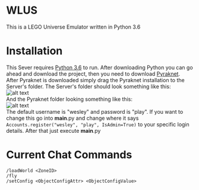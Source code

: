 # WLUS
This is a LEGO Universe Emulator written in Python 3.6</br>

# Installation
This Sever requires <a href="https://www.python.org/downloads/release/python-360/">Python 3.6</a> to run.
After downloading Python you can go ahead and download the project, then you need to download <a href="https://bitbucket.org/lcdr/pyraknet/">Pyraknet</a>. After Pyraknet is downloaded simply drag the Pyraknet installation to the Server's folder. The Server's folder should look something like this:</br>
![alt text](https://lh3.googleusercontent.com/nhUJk7wRwr11x7U1C3KLKcAqJGEUG3nMalvY34Tp6b9JdtVE5HonHIB_wSr-XnISkGUKRpuBaYXANTxue6RiKdluVgPib_Bf9z9IgGii8ZA5WcveZtn22lUSqe5rfSEG1HctOt0mw34L_eZw7cJkiiy3YcZDp0f_J6XKwZMla6cIaORhiiYMwPx4KAtR6FUPZCzRVmg2d_Ia2zBVUbjo7nlESFbWL6wITPOvvNgw_88Y1JiV-L-mS9BBh8AznikXN-bLCC5IX4amG6HIFbh7DAit-h6a3Qrii4PEme52Yz7jKW2uPJjYvqAy5F6Rv31gzEdWfTpJjDnUavowTwPLLJ04CQgfOnP9HuMMv63lbwhNziH7GXl7hJyBNTifKYalkVM754ALLtSuUJomFfmN5ldkZETTgDWJGldDfZJyKc8eMC0bE294Dns9kN8RMae6ljBNx-z5EuCAL9NZP0r7Rbk5cCH53d46e6pB0zlvnkTQki8Q2-j7uTWrxjK97CX_pxLbFpdChZbPnkFamuMfSJznjxkwbu0BeM0Oy6Giw8gg13_XIzl5b8aX33EAhUrKLpOY0Qd8PljUaO7jMrAp6EU3Bvv135DI=w1319-h970-no)</br>
And the Pyraknet folder looking something like this:</br>
![alt text](https://lh3.googleusercontent.com/sL81U4kViQezKrdor1x_flBY-rfOuK6b_Zyr73s6Afj5aNTXMQ6rXBYhr6MlZCeakxWG9WuuNKfORS7rxoRn6iTvMFZssihTzKcmpPtWnnJaJdxkVuhGup0bmJcbIPrqaO912UBvuU_nexN2JweojvaHywrxjIlgpw6NmaGxBV2qFh-9gqn0CVCCm7mcSw_ktNHVGmnfwqBTuJAhsHDCADO2zMVIyLiiBWTM71vzBNS4q8E-dkAUzc0z5F-Fa3VodHPGVRi-CgTn-PPLvyMZyhPZNTRZwkjRQg0YKmxpYJSpIbljg2wEtXOzzoYRvflNifDFk3N_n2rYDAnv5UM4rW9adojrleU26OGb9v7CAjDDmVtblov-hhcvqwWjqadLT24W32YuB6n8tCFVA1ts8XgR2WzI9vypl5PKY_K0CLLelBhy2wQJurJtJ_OxOhk-rOGhpcP_CDtlSQZDuiLF4tdhpJeN2XHqL8RITMMsMiKSKAZSMOaRAGqVtMjOuw0Uddo3uEPKLyOafW0QxTHvU8OeLtmvz0scZ-mEsqUCwxvgSeL7AMhqk2o3aR_uh_GV_ItmeTiUMD1RjYrWHF77jIcZXPAOa29u=w1319-h970-no)</br>
The default username is "wesley" and password is "play". If you want to change this go into __main__.py and change where it says ```Accounts.register("wesley", "play", IsAdmin=True)``` to your specific login details. After that just execute __main__.py</br>

# Current Chat Commands
```
/loadWorld <ZoneID>
/fly
/setConfig <ObjectConfigAttr> <ObjectConfigValue>
```
